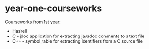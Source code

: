 # year-one-courseworks
Courseworks from 1st year:
* Haskell 
* C - jdoc application for extracting javadoc comments to a text file
* C++ - symbol_table for extracting identifiers from a C source file
